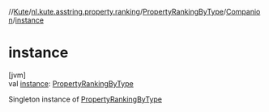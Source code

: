 //[Kute](../../../../index.md)/[nl.kute.asstring.property.ranking](../../index.md)/[PropertyRankingByType](../index.md)/[Companion](index.md)/[instance](instance.md)

# instance

[jvm]\
val [instance](instance.md): [PropertyRankingByType](../index.md)

Singleton instance of [PropertyRankingByType](../index.md)
